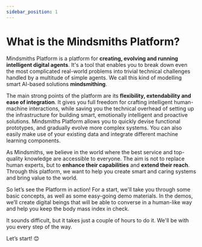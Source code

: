 ```yaml
---
sidebar_position: 1
---
```


# What is the Mindsmiths Platform?

Mindsmiths Platform is a platform for **creating, evolving and running intelligent digital agents**.
It's a tool that enables you to break down even the most complicated real-world problems into trivial technical challenges handled by a multitude of simple agents.
We call this kind of modelling smart AI-based solutions **mindsmithing**.

The main strong points of the platform are its **flexibility, extendability and ease of integration**. 
It gives you full freedom for crafting intelligent human-machine interactions, while saving you the technical overhead of setting up the infrastructure for building smart, emotionally intelligent and proactive solutions.
Mindsmiths Platform allows you to quickly devise functional prototypes, and gradually evolve more complex systems. You can also easily make use of your existing data and integrate different machine learning components. 

As Mindsmiths, we believe in the world where the best service and top-quality knowledge are accessible to everyone. The aim is not to replace human experts, but to **enhance their capabilities** and **extend their reach**.
Through this platform, we want to help you create smart and caring systems and bring value to the world. 

So let’s see the Platform in action! For a start, we'll take you through some basic concepts, as well as some easy-going demo materials.
In the demos, we’ll create digital beings that will be able to converse in a human-like way and help you keep the body mass index in check.

It sounds difficult, but it takes just a couple of hours to do it. We'll be with you every step of the way. 


Let’s start! 😊